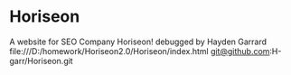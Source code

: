 # Horiseon
A website for SEO Company Horiseon! debugged by Hayden Garrard
file:///D:/homework/Horiseon2.0/Horiseon/index.html
git@github.com:H-garr/Horiseon.git
